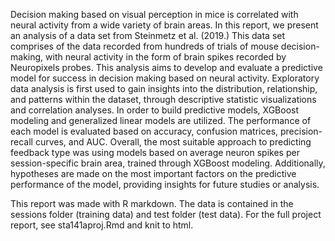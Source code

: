 Decision making based on visual perception in mice is correlated with neural activity from a wide variety of brain areas. 
In this report, we present an analysis of a data set from Steinmetz et al. (2019.) This data set comprises of the data 
recorded from hundreds of trials of mouse decision-making, with neural activity in the form of brain spikes recorded by 
Neuropixels probes. This analysis aims to develop and evaluate a predictive model for success in decision making based on 
neural activity. Exploratory data analysis is first used to gain insights into the distribution, relationship, and patterns 
within the dataset, through descriptive statistic visualizations and correlation analyses. In order to build predictive models, 
XGBoost modeling and generalized linear models are utilized. The performance of each model is evaluated based on accuracy, 
confusion matrices, precision-recall curves, and AUC. Overall, the most suitable approach to predicting feedback type was 
using models based on average neuron spikes per session-specific brain area, trained through XGBoost modeling. Additionally, 
hypotheses are made on the most important factors on the predictive performance of the model, providing insights for future 
studies or analysis.

This report was made with R markdown. The data is contained in the sessions folder (training data) and test folder (test data). For the 
full project report, see sta141aproj.Rmd and knit to html.
